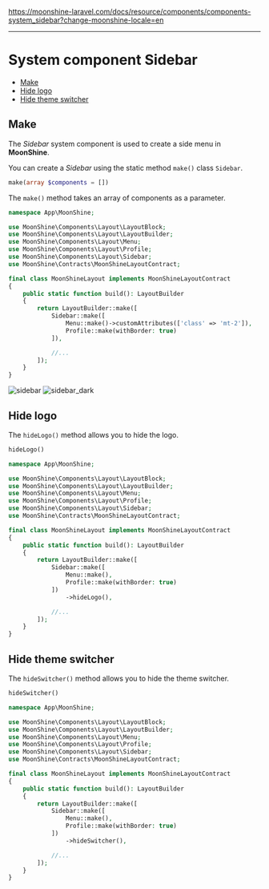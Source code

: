 https://moonshine-laravel.com/docs/resource/components/components-system_sidebar?change-moonshine-locale=en

------
# System component Sidebar

  - [Make](#make)
  - [Hide logo](#hide-logo)
  - [Hide theme switcher](#hide-switcher)

<a name="make"></a>
## Make

The *Sidebar* system component is used to create a side menu in **MoonShine**.

You can create a *Sidebar* using the static method `make()` class `Sidebar`.

```php
make(array $components = [])
```

The `make()` method takes an array of components as a parameter.

```php
namespace App\MoonShine;

use MoonShine\Components\Layout\LayoutBlock;
use MoonShine\Components\Layout\LayoutBuilder;
use MoonShine\Components\Layout\Menu;
use MoonShine\Components\Layout\Profile;
use MoonShine\Components\Layout\Sidebar;
use MoonShine\Contracts\MoonShineLayoutContract;

final class MoonShineLayout implements MoonShineLayoutContract
{
    public static function build(): LayoutBuilder
    {
        return LayoutBuilder::make([
            Sidebar::make([
                Menu::make()->customAttributes(['class' => 'mt-2']),
                Profile::make(withBorder: true)
            ]),

            //...
        ]);
    }
}
```

![sidebar](https://moonshine-laravel.com/screenshots/sidebar.png)
![sidebar_dark](https://moonshine-laravel.com/screenshots/sidebar_dark.png)

<a name="hide-logo"></a>
## Hide logo

The `hideLogo()` method allows you to hide the logo.

```php
hideLogo()
```

```php
namespace App\MoonShine;

use MoonShine\Components\Layout\LayoutBlock;
use MoonShine\Components\Layout\LayoutBuilder;
use MoonShine\Components\Layout\Menu;
use MoonShine\Components\Layout\Profile;
use MoonShine\Components\Layout\Sidebar;
use MoonShine\Contracts\MoonShineLayoutContract;

final class MoonShineLayout implements MoonShineLayoutContract
{
    public static function build(): LayoutBuilder
    {
        return LayoutBuilder::make([
            Sidebar::make([
                Menu::make(),
                Profile::make(withBorder: true)
            ])
                ->hideLogo(),

            //...
        ]);
    }
}
```

<a name="hide-switcher"></a>
## Hide theme switcher

The `hideSwitcher()` method allows you to hide the theme switcher.

```php
hideSwitcher()
```

```php
namespace App\MoonShine;

use MoonShine\Components\Layout\LayoutBlock;
use MoonShine\Components\Layout\LayoutBuilder;
use MoonShine\Components\Layout\Menu;
use MoonShine\Components\Layout\Profile;
use MoonShine\Components\Layout\Sidebar;
use MoonShine\Contracts\MoonShineLayoutContract;

final class MoonShineLayout implements MoonShineLayoutContract
{
    public static function build(): LayoutBuilder
    {
        return LayoutBuilder::make([
            Sidebar::make([
                Menu::make(),
                Profile::make(withBorder: true)
            ])
                ->hideSwitcher(),

            //...
        ]);
    }
}
```
